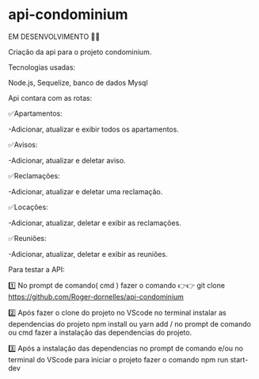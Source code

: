 # api-condominium
EM DESENVOLVIMENTO 🚨🚨

Criação da api para o projeto condominium.

Tecnologias usadas:

Node.js, Sequelize, banco de dados Mysql

Api contara com as rotas:

✅Apartamentos:

-Adicionar, atualizar e exibir todos os apartamentos.

✅Avisos:

-Adicionar, atualizar e deletar aviso.

✅Reclamações:

-Adicionar, atualizar e deletar uma reclamação.


✅Locações:

-Adicionar, atualizar, deletar e exibir as reclamações.

✅Reuniões:

-Adicionar, atualizar, deletar e exibir as reuniões.

Para testar a API:

1️⃣ No prompt de comando( cmd ) fazer o comando 👉👉 git clone https://github.com/Roger-dornelles/api-condominium

2️⃣ Após fazer o clone do projeto no VScode no terminal instalar as dependencias do projeto npm install ou yarn add / no prompt de comando ou cmd fazer a instalação das dependencias do projeto.

3️⃣ Após a instalação das dependencias no prompt de comando e/ou no terminal do VScode para iniciar o projeto fazer o comando npm run start-dev
